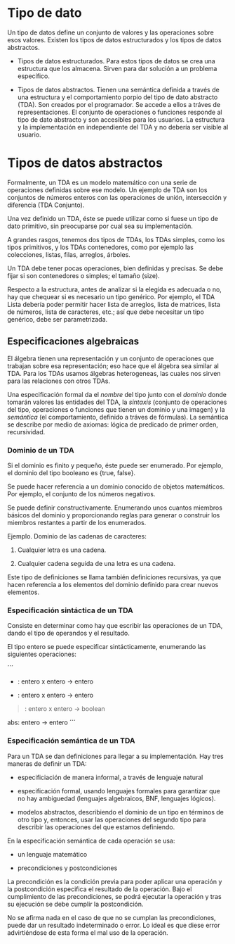 # Tipo de dato

Un tipo de datos define un conjunto de valores y las operaciones sobre esos valores. Existen los tipos de datos estructurados y los tipos de datos abstractos.

- Tipos de datos estructurados. Para estos tipos de datos se crea una estructura que los almacena. Sirven para dar solución a un problema específico.

- Tipos de datos abstractos. Tienen una semántica definida a través de una estructura y el comportamiento porpio del tipo de dato abstracto (TDA). Son creados por el programador. Se accede a ellos a tráves de representaciones. El conjunto de operaciones o funciones responde al tipo de dato abstracto y son accesibles para los usuarios. La estructura y la implementación en independiente del TDA y no debería ser visible al usuario.

# Tipos de datos abstractos

Formalmente, un TDA es un modelo matemático con una serie de operaciones definidas sobre ese modelo. Un ejemplo de TDA son los conjuntos de números enteros con las operaciones de unión, intersección y diferencia (TDA Conjunto).

Una vez definido un TDA, éste se puede utilizar como si fuese un tipo de dato primitivo, sin preocuparse por cual sea su implementación.

A grandes rasgos, tenemos dos tipos de TDAs, los TDAs simples, como los tipos primitivos, y los TDAs contenedores, como por ejemplo las colecciones, listas, filas, arreglos, árboles.

Un TDA debe tener pocas operaciones, bien definidas y precisas. Se debe fijar si son contenedores o simples; el tamaño (size).

Respecto a la estructura, antes de analizar si la elegida es adecuada o no, hay que chequear si es necesario un tipo genérico. Por ejemplo, el TDA Lista debería poder permitir hacer lista de arreglos, lista de matrices, lista de números, lista de caracteres, etc.; así que debe necesitar un tipo genérico, debe ser parametrizada.

## Especificaciones algebraicas

El álgebra tienen una representación y un conjunto de operaciones que trabajan sobre esa representación; eso hace que el álgebra sea similar al TDA. Para los TDAs usamos álgebras heterogeneas, las cuales nos sirven para las relaciones con otros TDAs.

Una especificación formal da el _nombre_ del tipo junto con el _dominio_ donde tomarán valores las entidades del TDA, la _sintaxis_ (conjunto de operaciones del tipo, operaciones o funciones que tienen un dominio y una imagen) y la _semántica_ (el comportamiento, definido a tráves de fórmulas). La semántica se describe por medio de axiomas: lógica de predicado de primer orden, recursividad.

### Dominio de un TDA

Si el dominio es finito y pequeño, éste puede ser enumerado. Por ejemplo, el dominio del tipo booleano es {true, false}.

Se puede hacer referencia a un dominio conocido de objetos matemáticos. Por ejemplo, el conjunto de los números negativos.

Se puede definir constructivamente. Enumerando unos cuantos miembros básicos del dominio y proporcionando reglas para generar o construir los miembros restantes a partir de los enumerados.

Ejemplo. Dominio de las cadenas de caracteres:

1. Cualquier letra es una cadena.

2. Cualquier cadena seguida de una letra es una cadena.

Este tipo de definiciones se llama también definiciones recursivas, ya que hacen referencia a los elementos del dominio definido para crear nuevos elementos.

### Especificación sintáctica de un TDA

Consiste en determinar como hay que escribir las operaciones de un TDA, dando el tipo de operandos y el resultado.

El tipo entero se puede especificar sintácticamente, enumerando las siguientes operaciones:

´´´

+ : entero x entero -> entero

- : entero x entero -> entero

> : entero x entero -> boolean

abs: entero -> entero
´´´
### Especificación semántica de un TDA

Para un TDA se dan definiciones para llegar a su implementación. Hay tres maneras de definir un TDA:

- especificiación de manera informal, a través de lenguaje natural

- especificación formal, usando lenguajes formales para garantizar que no hay ambiguedad (lenguajes algebraicos, BNF, lenguajes lógicos).

- modelos abstractos, describiendo el dominio de un tipo en términos de otro tipo y, entonces, usar las operaciones del segundo tipo para describir las operaciones del que estamos definiendo.

En la especificación semántica de cada operación se usa:

- un lenguaje matemático 

- precondiciones y postcondiciones 

La precondición es la condición previa para poder aplicar una operación y la postcondición especifica el resultado de la operación. Bajo el cumplimiento de las precondiciones, se podrá ejecutar la operación y tras su ejecución se debe cumplir la postcondición.

No se afirma nada en el caso de que no se cumplan las precondiciones, puede dar un resultado indeterminado o error.
Lo ideal es que diese error advirtiéndose de esta forma el mal uso de la operación.
